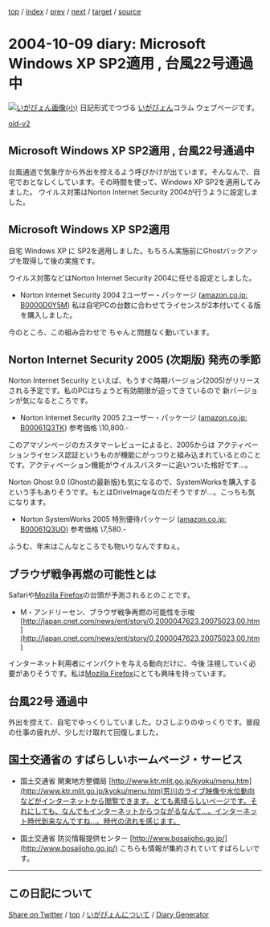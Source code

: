 [top](https://igapyon.github.io/diary/) 
 / [index](https://igapyon.github.io/diary/2004/index.html) 
 / [prev](https://igapyon.github.io/diary/2004/ig041006.html) 
 / [next](https://igapyon.github.io/diary/2004/ig041011.html) 
 / [target](https://igapyon.github.io/diary/2004/ig041009.html) 
 / [source](https://github.com/igapyon/diary/blob/gh-pages/2004/ig041009.html.src.md) 

2004-10-09 diary: Microsoft Windows XP SP2適用 , 台風22号通過中
=====================================================================================================
[![いがぴょん画像(小)](https://igapyon.github.io/diary/images/iga200306s.jpg "いがぴょん")](https://igapyon.github.io/diary/memo/memoigapyon.html) 日記形式でつづる [いがぴょん](https://igapyon.github.io/diary/memo/memoigapyon.html)コラム ウェブページです。

[old-v2](ig041009-orig.html)

## Microsoft Windows XP SP2適用 , 台風22号通過中

台風通過で気象庁から外出を控えるよう呼びかけが出ています。そんなんで、自宅でおとなしくしています。その時間を使って、Windows XP SP2を適用してみました。 ウイルス対策はNorton Internet Security 2004が行うように設定しました。


## Microsoft Windows XP SP2適用

自宅 Windows XP に SP2を適用しました。もちろん実施前にGhostバックアップを取得して後の実施です。

ウイルス対策などはNorton Internet Security 2004に任せる設定としました。

* Norton Internet Security 2004 2ユーザー・パッケージ ([amazon.co.jp: B0000D0Y5M](http://www.amazon.co.jp/exec/obidos/ASIN/B0000D0Y5M/igapyondiary-22))
  私は自宅PCの台数に合わせてライセンスが2本付いてくる版を購入しました。

今のところ、この組み合わせで ちゃんと問題なく動いています。

## Norton Internet Security 2005 (次期版) 発売の季節

Norton Internet Security といえば、もうすぐ時期バージョン(2005)がリリースされる予定です。私のPCはちょうど有効期限が迫ってきているので 新バージョンが気になるところです。

* Norton Internet Security 2005 2ユーザー・パッケージ ([amazon.co.jp: B00061Q3TK](http://www.amazon.co.jp/exec/obidos/ASIN/B00061Q3TK/igapyondiary-22))
  参考価格 \10,800.-

このアマゾンページのカスタマーレビューによると、2005からは アクティべーションライセンス認証というものが機能にがっつりと組み込まれているとのことです。アクティべーション機能がウイルスバスターに追いついた格好です…。

Norton Ghost 9.0 (Ghostの最新版)も気になるので、SystemWorksを購入するという手もありそうです。もとはDriveImageなのだそうですが…。こっちも気になります。

* Norton SystemWorks 2005 特別優待パッケージ ([amazon.co.jp: B00061Q3UO](http://www.amazon.co.jp/exec/obidos/ASIN/B00061Q3UO/igapyondiary-22))
  参考価格 \7,580.-

ふうむ、年末はこんなところでも物いりなんですねぇ。

## ブラウザ戦争再燃の可能性とは

Safariや[Mozilla Firefox](http://www.igapyon.jp/igapyon/diary/keyword/firefox.html)の台頭が予測されるとのことです。

* M・アンドリーセン、ブラウザ戦争再燃の可能性を示唆
  [http://japan.cnet.com/news/ent/story/0,2000047623,20075023,00.htm](http://japan.cnet.com/news/ent/story/0,2000047623,20075023,00.htm)

インターネット利用者にインパクトを与える動向だけに、今後 注視していく必要がありそうです。私は[Mozilla Firefox](http://www.igapyon.jp/igapyon/diary/keyword/firefox.html)にとても興味を持っています。

## 台風22号 通過中

外出を控えて、自宅でゆっくりしていました。ひさしぶりのゆっくりです。普段の仕事の疲れが、少しだけ取れて回復しました。

## 国土交通省の すばらしいホームページ・サービス

* 国土交通省 関東地方整備局
  [http://www.ktr.mlit.go.jp/kyoku/menu.htm](http://www.ktr.mlit.go.jp/kyoku/menu.htm)荒川のライブ映像や水位動向などがインターネットから閲覧できます。とても素晴らしいページです。それにしても、なんでもインターネットからつながるなんて…。インターネット時代到来なんですね…。時代の流れを感じます。
  
* 国土交通省 防災情報提供センター
  [http://www.bosaijoho.go.jp/](http://www.bosaijoho.go.jp/)
  こちらも情報が集約されていてすばらしいです。

----------------------------------------------------------------------------------------------------

## この日記について

[Share on Twitter](https://twitter.com/intent/tweet?hashtags=igapyon%2Cdiary%2C%E3%81%84%E3%81%8C%E3%81%B4%E3%82%87%E3%82%93&text=Microsoft+Windows+XP+SP2%E9%81%A9%E7%94%A8+%2C+%E5%8F%B0%E9%A2%A822%E5%8F%B7%E9%80%9A%E9%81%8E%E4%B8%AD&url=https%3A%2F%2Figapyon.github.io%2Fdiary%2F2004%2Fig041009.html) / [top](https://igapyon.github.io/diary/) / [いがぴょんについて](https://igapyon.github.io/diary/memo/memoigapyon.html) / [Diary Generator](https://github.com/igapyon/igapyonv3)
